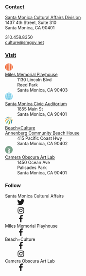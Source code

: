 

<section markdown="1">

### <a href="/contact/">Contact</a>

<a href="/contact/">Santa Monica Cultural Affairs Division</a>  
1437 4th Street, Suite 310  
Santa Monica, CA 90401

310.458.8350  
[culture@smgov.net](mailto:culture@smgov.net)

</section>


<section markdown="1">

### <a href="/venues/">Visit</a>

<dl class="locations">
  <dt>
    <a href="/miles-memorial-playhouse/">
      <img src="/assets/images/icon-miles-playhouse.png" height="25" alt="" /><br />
      Miles Memorial Playhouse
    </a>
  </dt>
  <dd>
    1130 Lincoln Blvd<br />
    Reed Park<br />
    Santa Monica, CA 90403
  </dd>
  <dt>
    <a href="https://www.smgov.net/departments/ccs/civicauditorium/">
      <img src="/assets/images/icon-civic-auditorium.png" height="25" alt="" /><br />
      Santa Monica Civic Auditorium
    </a>
  </dt>
  <dd>
    1855 Main St<br />
    Santa Monica, CA 90401
  </dd>
  <dt>
    <a href="/beach-culture/">
      <img src="/assets/images/icon-beachhouse.png" height="25" alt="" /><br />
      Beach=Culture<br />Annenberg Community Beach House
    </a>
  </dt>
  <dd>
    415 Pacific Coast Hwy<br />
    Santa Monica, CA 90402
  </dd>
  <dt>
    <a href="/camera-obscura-art-lab/">
      <img src="/assets/images/icon-camera-obscura.png" height="25" alt="" /><br />
      Camera Obscura Art Lab
    </a>
  </dt>
  <dd>
    1450 Ocean Ave<br />
    Palisades Park<br />
    Santa Monica, CA 90401
  </dd>
</dl>

</section>


<section markdown="1">

### Follow

<dl class="social">
  <dt>Santa Monica Cultural Affairs</dt>
  <dd>
    <a href="https://twitter.com/santamonicacity">
      <svg aria-label="Twitter" viewbox="0 0 512 512" xmlns="http://www.w3.org/2000/svg" width="24" height="24">
        <title>Twitter</title>
        <switch>
          <path fill="currentColor" d="M459.37 151.716c.325 4.548.325 9.097.325 13.645 0 138.72-105.583 298.558-298.558 298.558-59.452 0-114.68-17.219-161.137-47.106 8.447.974 16.568 1.299 25.34 1.299 49.055 0 94.213-16.568 130.274-44.832-46.132-.975-84.792-31.188-98.112-72.772 6.498.974 12.995 1.624 19.818 1.624 9.421 0 18.843-1.3 27.614-3.573-48.081-9.747-84.143-51.98-84.143-102.985v-1.299c13.969 7.797 30.214 12.67 47.431 13.319-28.264-18.843-46.781-51.005-46.781-87.391 0-19.492 5.197-37.36 14.294-52.954 51.655 63.675 129.3 105.258 216.365 109.807-1.624-7.797-2.599-15.918-2.599-24.04 0-57.828 46.782-104.934 104.934-104.934 30.213 0 57.502 12.67 76.67 33.137 23.715-4.548 46.456-13.32 66.599-25.34-7.798 24.366-24.366 44.833-46.132 57.827 21.117-2.273 41.584-8.122 60.426-16.243-14.292 20.791-32.161 39.308-52.628 54.253z"></path>
          <foreignobject>Twitter</foreignobject>
        </switch>
      </svg>
    </a>
  </dd>
  <dd>
    <a href="https://www.instagram.com/cityofsantamonica">
      <svg aria-label="Instagram" viewbox="0 0 448 512" xmlns="http://www.w3.org/2000/svg" width="24" height="24">
        <title>Instagram</title>
        <switch>
           <path fill="currentColor" d="M224.1 141c-63.6 0-114.9 51.3-114.9 114.9s51.3 114.9 114.9 114.9S339 319.5 339 255.9 287.7 141 224.1 141zm0 189.6c-41.1 0-74.7-33.5-74.7-74.7s33.5-74.7 74.7-74.7 74.7 33.5 74.7 74.7-33.6 74.7-74.7 74.7zm146.4-194.3c0 14.9-12 26.8-26.8 26.8-14.9 0-26.8-12-26.8-26.8s12-26.8 26.8-26.8 26.8 12 26.8 26.8zm76.1 27.2c-1.7-35.9-9.9-67.7-36.2-93.9-26.2-26.2-58-34.4-93.9-36.2-37-2.1-147.9-2.1-184.9 0-35.8 1.7-67.6 9.9-93.9 36.1s-34.4 58-36.2 93.9c-2.1 37-2.1 147.9 0 184.9 1.7 35.9 9.9 67.7 36.2 93.9s58 34.4 93.9 36.2c37 2.1 147.9 2.1 184.9 0 35.9-1.7 67.7-9.9 93.9-36.2 26.2-26.2 34.4-58 36.2-93.9 2.1-37 2.1-147.8 0-184.8zM398.8 388c-7.8 19.6-22.9 34.7-42.6 42.6-29.5 11.7-99.5 9-132.1 9s-102.7 2.6-132.1-9c-19.6-7.8-34.7-22.9-42.6-42.6-11.7-29.5-9-99.5-9-132.1s-2.6-102.7 9-132.1c7.8-19.6 22.9-34.7 42.6-42.6 29.5-11.7 99.5-9 132.1-9s102.7-2.6 132.1 9c19.6 7.8 34.7 22.9 42.6 42.6 11.7 29.5 9 99.5 9 132.1s2.7 102.7-9 132.1z"></path>
          <foreignobject>Instagram</foreignobject>
        </switch>
      </svg>
    </a>
  </dd>
  <dd>
    <a href="https://www.facebook.com/Santa.Monica.Cultural.Affairs/">
      <svg aria-label="Facebook" viewbox="0 0 264 512" xmlns="http://www.w3.org/2000/svg" width="24" height="24">
        <title>Facebook</title>
        <switch>
           <path fill="currentColor" d="M76.7 512V283H0v-91h76.7v-71.7C76.7 42.4 124.3 0 193.8 0c33.3 0 61.9 2.5 70.2 3.6V85h-48.2c-37.8 0-45.1 18-45.1 44.3V192H256l-11.7 91h-73.6v229"></path>
          <foreignobject>Facebook</foreignobject>
        </switch>
      </svg>
    </a>
  </dd>
  <dt>Miles Memorial Playhouse</dt>
  <dd>
    <a href="https://www.facebook.com/milesplayhouse/">
      <svg aria-label="Facebook" viewbox="0 0 264 512" xmlns="http://www.w3.org/2000/svg" width="24" height="24">
        <title>Facebook</title>
        <switch>
           <path fill="currentColor" d="M76.7 512V283H0v-91h76.7v-71.7C76.7 42.4 124.3 0 193.8 0c33.3 0 61.9 2.5 70.2 3.6V85h-48.2c-37.8 0-45.1 18-45.1 44.3V192H256l-11.7 91h-73.6v229"></path>
          <foreignobject>Facebook</foreignobject>
        </switch>
      </svg>
    </a>
  </dd>
  <dt>Beach=Culture</dt>
  <dd>
    <a href="https://www.facebook.com/annenbergbeachhouse/">
      <svg aria-label="Facebook" viewbox="0 0 264 512" xmlns="http://www.w3.org/2000/svg" width="24" height="24">
        <title>Facebook</title>
        <switch>
           <path fill="currentColor" d="M76.7 512V283H0v-91h76.7v-71.7C76.7 42.4 124.3 0 193.8 0c33.3 0 61.9 2.5 70.2 3.6V85h-48.2c-37.8 0-45.1 18-45.1 44.3V192H256l-11.7 91h-73.6v229"></path>
          <foreignobject>Facebook</foreignobject>
        </switch>
      </svg>
    </a>
  </dd>
  <dd>
    <a href="https://www.instagram.com/annenbergcommunitybeachhouse/">
      <svg aria-label="Instagram" viewbox="0 0 448 512" xmlns="http://www.w3.org/2000/svg" width="24" height="24">
        <title>Instagram</title>
        <switch>
           <path fill="currentColor" d="M224.1 141c-63.6 0-114.9 51.3-114.9 114.9s51.3 114.9 114.9 114.9S339 319.5 339 255.9 287.7 141 224.1 141zm0 189.6c-41.1 0-74.7-33.5-74.7-74.7s33.5-74.7 74.7-74.7 74.7 33.5 74.7 74.7-33.6 74.7-74.7 74.7zm146.4-194.3c0 14.9-12 26.8-26.8 26.8-14.9 0-26.8-12-26.8-26.8s12-26.8 26.8-26.8 26.8 12 26.8 26.8zm76.1 27.2c-1.7-35.9-9.9-67.7-36.2-93.9-26.2-26.2-58-34.4-93.9-36.2-37-2.1-147.9-2.1-184.9 0-35.8 1.7-67.6 9.9-93.9 36.1s-34.4 58-36.2 93.9c-2.1 37-2.1 147.9 0 184.9 1.7 35.9 9.9 67.7 36.2 93.9s58 34.4 93.9 36.2c37 2.1 147.9 2.1 184.9 0 35.9-1.7 67.7-9.9 93.9-36.2 26.2-26.2 34.4-58 36.2-93.9 2.1-37 2.1-147.8 0-184.8zM398.8 388c-7.8 19.6-22.9 34.7-42.6 42.6-29.5 11.7-99.5 9-132.1 9s-102.7 2.6-132.1-9c-19.6-7.8-34.7-22.9-42.6-42.6-11.7-29.5-9-99.5-9-132.1s-2.6-102.7 9-132.1c7.8-19.6 22.9-34.7 42.6-42.6 29.5-11.7 99.5-9 132.1-9s102.7-2.6 132.1 9c19.6 7.8 34.7 22.9 42.6 42.6 11.7 29.5 9 99.5 9 132.1s2.7 102.7-9 132.1z"></path>
          <foreignobject>Instagram</foreignobject>
        </switch>
      </svg>
    </a>
  </dd>
  <dt>Camera Obscura Art Lab</dt>
  <dd>
    <a href="https://www.facebook.com/1450Ocean/">
      <svg aria-label="Facebook" viewbox="0 0 264 512" xmlns="http://www.w3.org/2000/svg" width="24" height="24">
        <title>Facebook</title>
        <switch>
           <path fill="currentColor" d="M76.7 512V283H0v-91h76.7v-71.7C76.7 42.4 124.3 0 193.8 0c33.3 0 61.9 2.5 70.2 3.6V85h-48.2c-37.8 0-45.1 18-45.1 44.3V192H256l-11.7 91h-73.6v229"></path>
          <foreignobject>Facebook</foreignobject>
        </switch>
      </svg>
    </a>
  </dd>
</dl>

</section>

